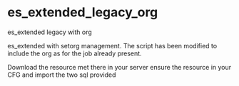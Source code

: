 # es_extended_legacy_org
es_extended legacy with org

es_extended with setorg management. The script has been modified to include the org as for the job already present.

Download the resource met there in your server ensure the resource in your CFG and import the two sql provided
